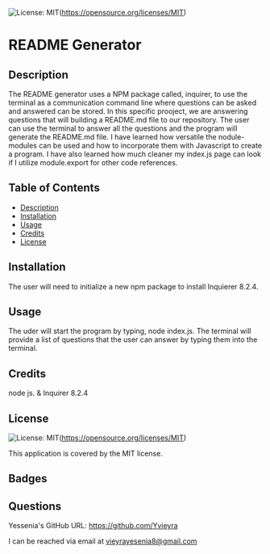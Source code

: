 ![License: MIT](https://img.shields.io/badge/License-MIT-yellow.svg)(https://opensource.org/licenses/MIT)

  # README Generator

  ## Description
  The README generator uses a NPM package called, inquirer, to use the terminal as a communication command line where questions can be asked and answered can be stored. In this specific prooject, we are answering questions that will building a README.md file to our repository. The user can use the terminal to answer all the questions and the program will generate the README.md file. I have learned how versatile the nodule-modules can be used and how to incorporate them with Javascript to create a program. I have also learned how much cleaner my index.js page can look if I utilize module.export for other code references. 
  
  ## Table of Contents

  - [Description](#description)
  - [Installation](#installation)
  - [Usage](#usage)
  - [Credits](#credits)
  - [License](#license)
  
  ## Installation
  The user will need to initialize a new npm package to install Inquierer 8.2.4.

  ## Usage
  The uder will start the program by typing, node index.js. The terminal will provide a list of questions that the user can answer by typing them into the terminal. 
 
  ## Credits
  node js. & Inquirer 8.2.4
  
  ## License
 ![License: MIT](https://img.shields.io/badge/License-MIT-yellow.svg)(https://opensource.org/licenses/MIT)
  
 This application is covered by the MIT license. 

  ## Badges
  
  ## Questions
  Yessenia's GitHub URL: https://github.com/Yvieyra

  I can be reached via email at vieyrayesenia8@gmail.com
